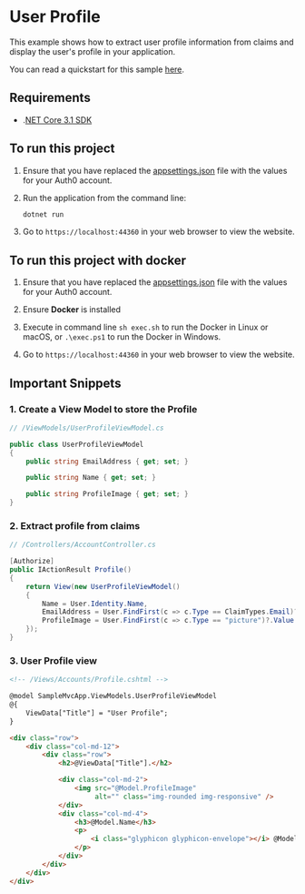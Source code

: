 # User Profile

This example shows how to extract user profile information from claims and display the user's profile in your application.

You can read a quickstart for this sample [here](https://auth0.com/docs/quickstart/webapp/aspnet-core/03-user-profile).

## Requirements

* .[NET Core 3.1 SDK](https://www.microsoft.com/net/download/core)

## To run this project

1. Ensure that you have replaced the [appsettings.json](appsettings.json) file with the values for your Auth0 account.

2. Run the application from the command line:

    ```bash
    dotnet run
    ```

3. Go to `https://localhost:44360` in your web browser to view the website.

## To run this project with docker

1. Ensure that you have replaced the [appsettings.json](appsettings.json) file with the values for your Auth0 account.

2. Ensure **Docker** is installed

3. Execute in command line `sh exec.sh` to run the Docker in Linux or macOS, or `.\exec.ps1` to run the Docker in Windows.

4. Go to `https://localhost:44360` in your web browser to view the website.

## Important Snippets

### 1. Create a View Model to store the Profile

```csharp
// /ViewModels/UserProfileViewModel.cs

public class UserProfileViewModel
{
    public string EmailAddress { get; set; }

    public string Name { get; set; }

    public string ProfileImage { get; set; }
}
```

### 2. Extract profile from claims

```csharp
// /Controllers/AccountController.cs

[Authorize]
public IActionResult Profile()
{
    return View(new UserProfileViewModel()
    {
        Name = User.Identity.Name,
        EmailAddress = User.FindFirst(c => c.Type == ClaimTypes.Email)?.Value,
        ProfileImage = User.FindFirst(c => c.Type == "picture")?.Value
    });
}
```

### 3. User Profile view

```html
<!-- /Views/Accounts/Profile.cshtml -->

@model SampleMvcApp.ViewModels.UserProfileViewModel
@{
    ViewData["Title"] = "User Profile";
}

<div class="row">
    <div class="col-md-12">
        <div class="row">
            <h2>@ViewData["Title"].</h2>

            <div class="col-md-2">
                <img src="@Model.ProfileImage"
                     alt="" class="img-rounded img-responsive" />
            </div>
            <div class="col-md-4">
                <h3>@Model.Name</h3>
                <p>
                    <i class="glyphicon glyphicon-envelope"></i> @Model.EmailAddress
                </p>
            </div>
        </div>
    </div>
</div>
```

